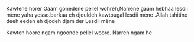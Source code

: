 Kawtene horer Gaam gonedene pellel wohreh,Narrene  gaam hebhaa lesdii mène yaha yesso.barkaa eh djouldeh kawtougal lesdii mène .Allah tahitine deeh eedeh eh  djodeh djam der Lesdii mène

Kawten hoore ngam ngoonde pellel woore. Narren ngam he